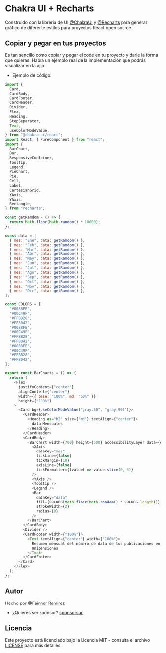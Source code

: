 # Chakra UI + Recharts

Construido con la libreria de UI [@ChakraUI](https://v2.chakra-ui.com/) y [@Recharts](https://recharts.org/en-US/) para generar gráfico de diferente estilos para proyectos React open source.

## Copiar y pegar en tus proyectos

Es tan sencillo como copiar y pegar el code en tu proyecto y darle la forma que quieras.
Habrá un ejemplo real de la implementación que podrás visualizar en la app.

- Ejemplo de código:

```js
import {
  Card,
  CardBody,
  CardFooter,
  CardHeader,
  Divider,
  Flex,
  Heading,
  StepSeparator,
  Text,
  useColorModeValue,
} from "@chakra-ui/react";
import React, { PureComponent } from "react";
import {
  BarChart,
  Bar,
  ResponsiveContainer,
  Tooltip,
  Legend,
  PieChart,
  Pie,
  Cell,
  Label,
  CartesianGrid,
  XAxis,
  YAxis,
  Rectangle,
} from "recharts";

const getRamdom = () => {
  return Math.floor(Math.random() * 10000);
};

const data = [
  { mes: "Ene", data: getRamdom() },
  { mes: "Feb", data: getRamdom() },
  { mes: "Mar", data: getRamdom() },
  { mes: "Abr", data: getRamdom() },
  { mes: "May", data: getRamdom() },
  { mes: "Jun", data: getRamdom() },
  { mes: "Jul", data: getRamdom() },
  { mes: "Ago", data: getRamdom() },
  { mes: "Sep", data: getRamdom() },
  { mes: "Oct", data: getRamdom() },
  { mes: "Nov", data: getRamdom() },
  { mes: "Dic", data: getRamdom() },
];

const COLORS = [
  "#0088FE",
  "#00C49F",
  "#FFBB28",
  "#FF8042",
  "#0088FE",
  "#00C49F",
  "#FFBB28",
  "#FF8042",
  "#0088FE",
  "#00C49F",
  "#FFBB28",
  "#FF8042",
];

export const BarCharts = () => {
  return (
    <Flex
      justifyContent={"center"}
      alignContent={"center"}
      width={{ base: "100%", md: "50%" }}
      height={"100%"}
    >
      <Card bg={useColorModeValue("gray.50", "gray.900")}>
        <CardHeader>
          <Heading as="h2" size={"md"} textAlign={"center"}>
            data Mensuales
          </Heading>
        </CardHeader>
        <CardBody>
          <BarChart width={700} height={500} accessibilityLayer data={data}>
            <XAxis
              dataKey="mes"
              tickLine={false}
              tickMargin={10}
              axisLine={false}
              tickFormatter={(value) => value.slice(0, 3)}
            />
            <YAxis />
            <Tooltip />
            <Legend />
            <Bar
              dataKey="data"
              fill={COLORS[Math.floor(Math.random() * COLORS.length)]}
              strokeWidth={2}
              radius={8}
            />
          </BarChart>
        </CardBody>
        <Divider />
        <CardFooter width={"100%"}>
          <Text textAlign={"center"} width={"100%"}>
            Resumen mensual del número de data de tus publicaciones en
            Unipensiones
          </Text>
        </CardFooter>
      </Card>
    </Flex>
  );
};
```

## Autor

Hecho por [@Fainner Ramirez](https://v2.chakra-ui.com/)

- ¿Quieres ser sponsor? [sponsorsup](https://link.mercadopago.com.co/sponsorsup)

## Licencia

Este proyecto está licenciado bajo la Licencia MIT - consulta el archivo [LICENSE](./LICENSE) para más detalles.
